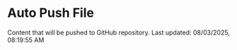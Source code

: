 # Auto Push File

Content that will be pushed to GitHub repository.
Last updated: 08/03/2025, 08:19:55 AM
